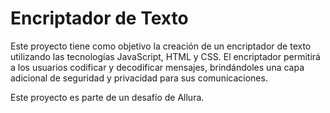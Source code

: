 # Encriptador de Texto
Este proyecto tiene como objetivo la creación de un encriptador de texto utilizando las tecnologías JavaScript, HTML y CSS. El encriptador permitirá a los usuarios codificar y decodificar mensajes, brindándoles una capa adicional de seguridad y privacidad para sus comunicaciones.

Este proyecto es parte de un desafío de Allura.
